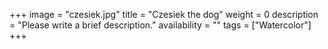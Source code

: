 +++
image = "czesiek.jpg"
title = "Czesiek the dog"
weight = 0
description = "Please write a brief description."
availability = ""
tags = ["Watercolor"]
+++
